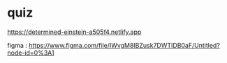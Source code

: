 # quiz


https://determined-einstein-a505f4.netlify.app


figma : https://www.figma.com/file/IWvgM8IBZusk7DWTIDB0aF/Untitled?node-id=0%3A1
